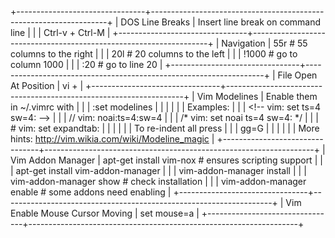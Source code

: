 +--------------------------------+-------------------------------------------------------------------+
| DOS Line Breaks                | Insert line break on command line                                 |
|                                | Ctrl-v + Ctrl-M                                                   |
+--------------------------------+-------------------------------------------------------------------+
| Navigation                     | 55r         # 55 columns to the right                             |
|                                | 20l         # 20 columns to the left                              |
|                                | !1000       # go to column 1000                                   |
|                                | :20         # go to line 20                                       |
+--------------------------------+-------------------------------------------------------------------+
| File Open At Position          | vi <file> +<line nr>                                              |
+--------------------------------+-------------------------------------------------------------------+
| Vim Modelines                  | Enable them in ~/.vimrc with                                      |
|                                | :set modelines                                                    |
|                                |                                                                   |
|                                | Examples:                                                         |
|                                | &lt;!-- vim: set ts=4 sw=4: --&gt;                                |
|                                | // vim: noai:ts=4:sw=4                                            |
|                                | /* vim: set noai ts=4 sw=4: */                                    |
|                                | \# vim: set expandtab:</pre>                                      |
|                                |                                                                   |
|                                | To re-indent all press                                            |
|                                | gg=G                                                              |
|                                |                                                                   |
|                                | More hints: http://vim.wikia.com/wiki/Modeline_magic              |
+--------------------------------+-------------------------------------------------------------------+
| Vim Addon Manager              | apt-get install vim-nox               # ensures scripting support |
|                                | apt-get install vim-addon-manager                                 |
|                                | vim-addon-manager install <addon>                                 |
|                                | vim-addon-manager show <addon>        # check installation        |
|                                | vim-addon-manager enable <addon>      # some addons need enabling |
+--------------------------------+-------------------------------------------------------------------+
| Vim Enable Mouse Cursor Moving | set mouse=a                                                       |
+--------------------------------+-------------------------------------------------------------------+